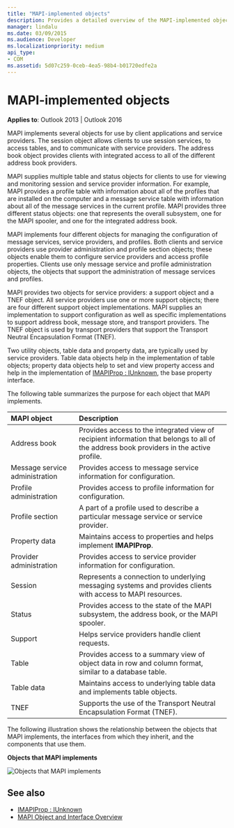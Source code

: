 ```yaml
---
title: "MAPI-implemented objects"
description: Provides a detailed overview of the MAPI-implemented objects for use by clients and service providers.
manager: lindalu
ms.date: 03/09/2015
ms.audience: Developer
ms.localizationpriority: medium
api_type:
- COM
ms.assetid: 5d07c259-0ceb-4ea5-98b4-b01720edfe2a
---
```


# MAPI-implemented objects
  
**Applies to**: Outlook 2013 | Outlook 2016 
  
MAPI implements several objects for use by client applications and service providers. The session object allows clients to use session services, to access tables, and to communicate with service providers. The address book object provides clients with integrated access to all of the different address book providers. 
  
MAPI supplies multiple table and status objects for clients to use for viewing and monitoring session and service provider information. For example, MAPI provides a profile table with information about all of the profiles that are installed on the computer and a message service table with information about all of the message services in the current profile. MAPI provides three different status objects: one that represents the overall subsystem, one for the MAPI spooler, and one for the integrated address book. 
  
MAPI implements four different objects for managing the configuration of message services, service providers, and profiles. Both clients and service providers use provider administration and profile section objects; these objects enable them to configure service providers and access profile properties. Clients use only message service and profile administration objects, the objects that support the administration of message services and profiles. 
  
MAPI provides two objects for service providers: a support object and a TNEF object. All service providers use one or more support objects; there are four different support object implementations. MAPI supplies an implementation to support configuration as well as specific implementations to support address book, message store, and transport providers. The TNEF object is used by transport providers that support the Transport Neutral Encapsulation Format (TNEF).
  
Two utility objects, table data and property data, are typically used by service providers. Table data objects help in the implementation of table objects; property data objects help to set and view property access and help in the implementation of [IMAPIProp : IUnknown](imapipropiunknown.md), the base property interface. 
  
The following table summarizes the purpose for each object that MAPI implements.
  
|**MAPI object**|**Description**|
|:-----|:-----|
|Address book  <br/> |Provides access to the integrated view of recipient information that belongs to all of the address book providers in the active profile. |
|Message service administration  <br/> |Provides access to message service information for configuration. |
|Profile administration  <br/> |Provides access to profile information for configuration. |
|Profile section  <br/> |A part of a profile used to describe a particular message service or service provider. |
|Property data  <br/> |Maintains access to properties and helps implement **IMAPIProp**. |
|Provider administration  <br/> |Provides access to service provider information for configuration. |
|Session  <br/> |Represents a connection to underlying messaging systems and provides clients with access to MAPI resources. |
|Status  <br/> |Provides access to the state of the MAPI subsystem, the address book, or the MAPI spooler. |
|Support  <br/> |Helps service providers handle client requests. |
|Table  <br/> |Provides access to a summary view of object data in row and column format, similar to a database table. |
|Table data  <br/> |Maintains access to underlying table data and implements table objects. |
|TNEF  <br/> |Supports the use of the Transport Neutral Encapsulation Format (TNEF). |
   
The following illustration shows the relationship between the objects that MAPI implements, the interfaces from which they inherit, and the components that use them. 
  
**Objects that MAPI implements**
  
![Objects that MAPI implements](media/amapi_68.gif "Objects that MAPI implements")
  
## See also

- [IMAPIProp : IUnknown](imapipropiunknown.md)
- [MAPI Object and Interface Overview](mapi-object-and-interface-overview.md)

